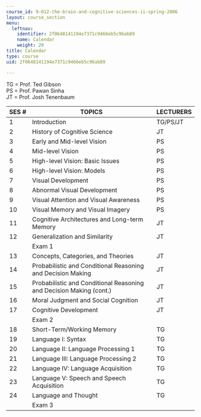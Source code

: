 ```yaml
---
course_id: 9-012-the-brain-and-cognitive-sciences-ii-spring-2006
layout: course_section
menu:
  leftnav:
    identifier: 2f0648141194e7371c9466eb5c96ab89
    name: Calendar
    weight: 20
title: Calendar
type: course
uid: 2f0648141194e7371c9466eb5c96ab89

---
```


TG = Prof. Ted Gibson  
PS = Prof. Pawan Sinha  
JT = Prof. Josh Tenenbaum

| SES # | TOPICS | LECTURERS |
| --- | --- | --- |
| 1 | Introduction | TG/PS/JT |
| 2 | History of Cognitive Science | JT |
| 3 | Early and Mid-level Vision | PS |
| 4 | Mid-level Vision | PS |
| 5 | High-level Vision: Basic Issues | PS |
| 6 | High-level Vision: Models | PS |
| 7 | Visual Development | PS |
| 8 | Abnormal Visual Development | PS |
| 9 | Visual Attention and Visual Awareness | PS |
| 10 | Visual Memory and Visual Imagery | PS |
| 11 | Cognitive Architectures and Long-term Memory | JT |
| 12 | Generalization and Similarity | JT |
| &nbsp; | Exam 1 | &nbsp; |
| 13 | Concepts, Categories, and Theories | JT |
| 14 | Probabilistic and Conditional Reasoning and Decision Making | JT |
| 15 | Probabilistic and Conditional Reasoning and Decision Making (cont.) | JT |
| 16 | Moral Judgment and Social Cognition | JT |
| 17 | Cognitive Development | JT |
| &nbsp; | Exam 2 | &nbsp; |
| 18 | Short-Term/Working Memory | TG |
| 19 | Language I: Syntax | TG |
| 20 | Language II: Language Processing 1 | TG |
| 21 | Language III: Language Processing 2 | TG |
| 22 | Language IV: Language Acquisition | TG |
| 23 | Language V: Speech and Speech Acquisition | TG |
| 24 | Language and Thought | TG |
| &nbsp; | Exam 3 |